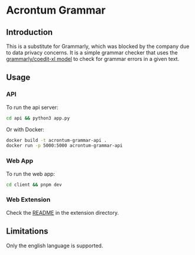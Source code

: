 # Acrontum Grammar

## Introduction

This is a substitute for Grammarly, which was blocked by the company due to data privacy concerns. It is a simple grammar checker that uses the [grammarly/coedit-xl model](https://huggingface.co/grammarly/coedit-xl) to check for grammar errors in a given text.

## Usage

### API

To run the api server:

```bash
cd api && python3 app.py
```

Or with Docker:

```bash
docker build -t acrontum-grammar-api .
docker run -p 5000:5000 acrontum-grammar-api
```

### Web App

To run the web app:

```bash
cd client && pnpm dev
```

### Web Extension

Check the [README](./extension/README.md) in the extension directory.

## Limitations

Only the english language is supported.

